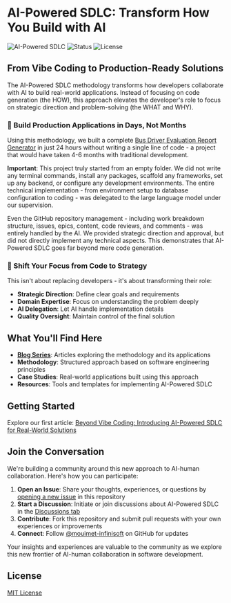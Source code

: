 # AI-Powered SDLC: Transform How You Build with AI

![AI-Powered SDLC](https://img.shields.io/badge/AI--Powered-SDLC-blue) ![Status](https://img.shields.io/badge/Status-Active-brightgreen) ![License](https://img.shields.io/badge/License-MIT-green)

## From Vibe Coding to Production-Ready Solutions

The AI-Powered SDLC methodology transforms how developers collaborate with AI to build real-world applications. Instead of focusing on code generation (the HOW), this approach elevates the developer's role to focus on strategic direction and problem-solving (the WHAT and WHY).

### 🚀 Build Production Applications in Days, Not Months

Using this methodology, we built a complete [Bus Driver Evaluation Report Generator](https://github.com/mouimet-infinisoft/configurable-report-generator) in just 24 hours without writing a single line of code - a project that would have taken 4-6 months with traditional development.

**Important**: This project truly started from an empty folder. We did not write any terminal commands, install any packages, scaffold any frameworks, set up any backend, or configure any development environments. The entire technical implementation - from environment setup to database configuration to coding - was delegated to the large language model under our supervision.

Even the GitHub repository management - including work breakdown structure, issues, epics, content, code reviews, and comments - was entirely handled by the AI. We provided strategic direction and approval, but did not directly implement any technical aspects. This demonstrates that AI-Powered SDLC goes far beyond mere code generation.

### 🔄 Shift Your Focus from Code to Strategy

This isn't about replacing developers - it's about transforming their role:

- **Strategic Direction**: Define clear goals and requirements
- **Domain Expertise**: Focus on understanding the problem deeply
- **AI Delegation**: Let AI handle implementation details
- **Quality Oversight**: Maintain control of the final solution

## What You'll Find Here

- **[Blog Series](/blog-series)**: Articles exploring the methodology and its applications
- **Methodology**: Structured approach based on software engineering principles
- **Case Studies**: Real-world applications built using this approach
- **Resources**: Tools and templates for implementing AI-Powered SDLC

## Getting Started

Explore our first article: [Beyond Vibe Coding: Introducing AI-Powered SDLC for Real-World Solutions](/blog-series/articles/01-beyond-vibe-coding-draft.md)

## Join the Conversation

We're building a community around this new approach to AI-human collaboration. Here's how you can participate:

1. **Open an Issue**: Share your thoughts, experiences, or questions by [opening a new issue](https://github.com/mouimet-infinisoft/AISDLC/issues/new) in this repository
2. **Start a Discussion**: Initiate or join discussions about AI-Powered SDLC in the [Discussions tab](https://github.com/mouimet-infinisoft/AISDLC/discussions)
3. **Contribute**: Fork this repository and submit pull requests with your own experiences or improvements
4. **Connect**: Follow [@mouimet-infinisoft](https://github.com/mouimet-infinisoft) on GitHub for updates

Your insights and experiences are valuable to the community as we explore this new frontier of AI-human collaboration in software development.

## License

[MIT License](LICENSE)
